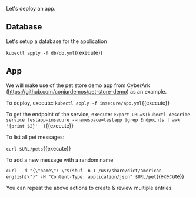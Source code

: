 
Let's deploy an app.   

## Database

Let's setup a database for the application

`kubectl apply -f db/db.yml`{{execute}}


## App

We will make use of the pet store demo app from CyberArk (https://github.com/conjurdemos/pet-store-demo) as an example.

To deploy, execute:
`kubectl apply -f insecure/app.yml`{{execute}}

To get the endpoint of the service, execute:
`export URL=$(kubectl describe  service testapp-insecure --namespace=testapp |grep Endpoints | awk '{print $2}'  )`{{execute}}

To list all pet messages:

`curl $URL/pets`{{execute}}

To add a new message with a random name

`curl  -d "{\"name\": \"$(shuf -n 1 /usr/share/dict/american-english)\"}" -H "Content-Type: application/json" $URL/pet`{{execute}}

You can repeat the above actions to create & review multiple entries.

